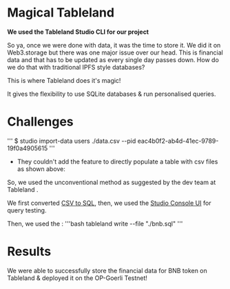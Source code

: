 # Magical Tableland

**We used the Tableland Studio CLI for our project**

So ya, once we were done with data, it was the time to store it. We did it on Web3.storage but there was one major issue over our head.
This is financial data and that has to be updated as every single day passes down. How do we do that with traditional IPFS style databases?

This is where Tableland does it's magic!

It gives the flexibility to use SQLite databases & run personalised queries. 


# Challenges

'''
$ studio import-data users ./data.csv --pid eac4b0f2-ab4d-41ec-9789-19f0a4905615 
''' 
* They couldn't add the feature to directly populate a table with csv files as shown above:

So, we used the unconventional method as suggested by the dev team at Tableland .

We first converted [CSV to SQL](https://www.convertcsv.com/csv-to-sql.htm),
then, we used the [Studio Console UI](https://console.tableland.xyz/) for query testing. 


Then, we used the :
'''bash
tableland write --file "./bnb.sql"
'''
# Results
We were able to successfully store the financial data for BNB token on Tableland & deployed it on the OP-Goerli Testnet!
